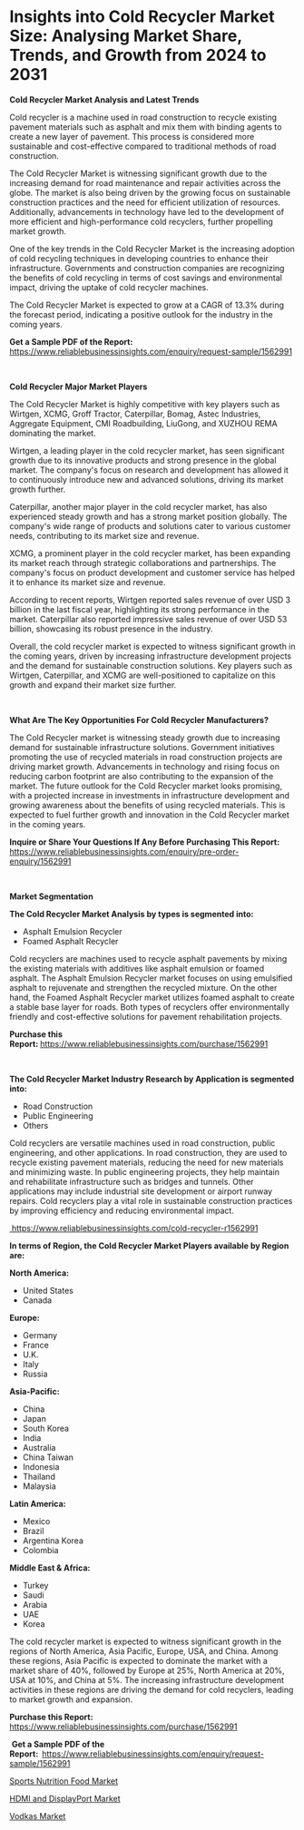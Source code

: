 <p><h1>Insights into Cold Recycler Market Size: Analysing Market Share, Trends, and Growth from 2024 to 2031</h1></p><p><strong>Cold Recycler Market Analysis and Latest Trends</strong></p>
<p><p>Cold recycler is a machine used in road construction to recycle existing pavement materials such as asphalt and mix them with binding agents to create a new layer of pavement. This process is considered more sustainable and cost-effective compared to traditional methods of road construction.</p><p>The Cold Recycler Market is witnessing significant growth due to the increasing demand for road maintenance and repair activities across the globe. The market is also being driven by the growing focus on sustainable construction practices and the need for efficient utilization of resources. Additionally, advancements in technology have led to the development of more efficient and high-performance cold recyclers, further propelling market growth.</p><p>One of the key trends in the Cold Recycler Market is the increasing adoption of cold recycling techniques in developing countries to enhance their infrastructure. Governments and construction companies are recognizing the benefits of cold recycling in terms of cost savings and environmental impact, driving the uptake of cold recycler machines.</p><p>The Cold Recycler Market is expected to grow at a CAGR of 13.3% during the forecast period, indicating a positive outlook for the industry in the coming years.</p></p>
<p><strong>Get a Sample PDF of the Report:&nbsp;</strong> <a href="https://www.reliablebusinessinsights.com/enquiry/request-sample/1562991">https://www.reliablebusinessinsights.com/enquiry/request-sample/1562991</a></p>
<p>&nbsp;</p>
<p><strong>Cold Recycler Major Market Players</strong></p>
<p><p>The Cold Recycler Market is highly competitive with key players such as Wirtgen, XCMG, Groff Tractor, Caterpillar, Bomag, Astec Industries, Aggregate Equipment, CMI Roadbuilding, LiuGong, and XUZHOU REMA dominating the market.</p><p>Wirtgen, a leading player in the cold recycler market, has seen significant growth due to its innovative products and strong presence in the global market. The company's focus on research and development has allowed it to continuously introduce new and advanced solutions, driving its market growth further.</p><p>Caterpillar, another major player in the cold recycler market, has also experienced steady growth and has a strong market position globally. The company's wide range of products and solutions cater to various customer needs, contributing to its market size and revenue.</p><p>XCMG, a prominent player in the cold recycler market, has been expanding its market reach through strategic collaborations and partnerships. The company's focus on product development and customer service has helped it to enhance its market size and revenue.</p><p>According to recent reports, Wirtgen reported sales revenue of over USD 3 billion in the last fiscal year, highlighting its strong performance in the market. Caterpillar also reported impressive sales revenue of over USD 53 billion, showcasing its robust presence in the industry.</p><p>Overall, the cold recycler market is expected to witness significant growth in the coming years, driven by increasing infrastructure development projects and the demand for sustainable construction solutions. Key players such as Wirtgen, Caterpillar, and XCMG are well-positioned to capitalize on this growth and expand their market size further.</p></p>
<p>&nbsp;</p>
<p><strong>What Are The Key Opportunities For Cold Recycler Manufacturers?</strong></p>
<p><p>The Cold Recycler market is witnessing steady growth due to increasing demand for sustainable infrastructure solutions. Government initiatives promoting the use of recycled materials in road construction projects are driving market growth. Advancements in technology and rising focus on reducing carbon footprint are also contributing to the expansion of the market. The future outlook for the Cold Recycler market looks promising, with a projected increase in investments in infrastructure development and growing awareness about the benefits of using recycled materials. This is expected to fuel further growth and innovation in the Cold Recycler market in the coming years.</p></p>
<p><strong>Inquire or Share Your Questions If Any Before Purchasing This Report:</strong> <a href="https://www.reliablebusinessinsights.com/enquiry/pre-order-enquiry/1562991">https://www.reliablebusinessinsights.com/enquiry/pre-order-enquiry/1562991</a></p>
<p>&nbsp;</p>
<p><strong>Market Segmentation</strong></p>
<p><strong>The Cold Recycler Market Analysis by types is segmented into:</strong></p>
<p><ul><li>Asphalt Emulsion Recycler</li><li>Foamed Asphalt Recycler</li></ul></p>
<p><p>Cold recyclers are machines used to recycle asphalt pavements by mixing the existing materials with additives like asphalt emulsion or foamed asphalt. The Asphalt Emulsion Recycler market focuses on using emulsified asphalt to rejuvenate and strengthen the recycled mixture. On the other hand, the Foamed Asphalt Recycler market utilizes foamed asphalt to create a stable base layer for roads. Both types of recyclers offer environmentally friendly and cost-effective solutions for pavement rehabilitation projects.</p></p>
<p><strong>Purchase this Report:&nbsp;</strong><a href="https://www.reliablebusinessinsights.com/purchase/1562991">https://www.reliablebusinessinsights.com/purchase/1562991</a></p>
<p>&nbsp;</p>
<p><strong>The Cold Recycler Market Industry Research by Application is segmented into:</strong></p>
<p><ul><li>Road Construction</li><li>Public Engineering</li><li>Others</li></ul></p>
<p><p>Cold recyclers are versatile machines used in road construction, public engineering, and other applications. In road construction, they are used to recycle existing pavement materials, reducing the need for new materials and minimizing waste. In public engineering projects, they help maintain and rehabilitate infrastructure such as bridges and tunnels. Other applications may include industrial site development or airport runway repairs. Cold recyclers play a vital role in sustainable construction practices by improving efficiency and reducing environmental impact.</p></p>
<p><a href="https://www.reliablebusinessinsights.com/cold-recycler-r1562991">&nbsp;https://www.reliablebusinessinsights.com/cold-recycler-r1562991</a></p>
<p><strong>In terms of Region, the Cold Recycler Market Players available by Region are:</strong></p>
<p>
    <p> <strong> North America: </strong>
        <ul>
            <li>United States</li>
            <li>Canada</li>
        </ul>
        </p> 
    <p> <strong> Europe: </strong>
        <ul>
            <li>Germany</li>
            <li>France</li>
            <li>U.K.</li>
            <li>Italy</li>
            <li>Russia</li>
        </ul>
        </p> 
    <p> <strong> Asia-Pacific: </strong>
        <ul>
            <li>China</li>
            <li>Japan</li>
            <li>South Korea</li>
            <li>India</li>
            <li>Australia</li>
            <li>China Taiwan</li>
            <li>Indonesia</li>
            <li>Thailand</li>
            <li>Malaysia</li>
        </ul>
        </p> 
    <p> <strong> Latin America: </strong>
        <ul>
            <li>Mexico</li>
            <li>Brazil</li>
            <li>Argentina Korea</li>
            <li>Colombia</li>
        </ul>
        </p> 
    <p> <strong> Middle East & Africa: </strong>
        <ul>
            <li>Turkey</li>
            <li>Saudi</li>
            <li>Arabia</li>
            <li>UAE</li>
            <li>Korea</li>
        </ul>
    </p>
    </p>
<p><p>The cold recycler market is expected to witness significant growth in the regions of North America, Asia Pacific, Europe, USA, and China. Among these regions, Asia Pacific is expected to dominate the market with a market share of 40%, followed by Europe at 25%, North America at 20%, USA at 10%, and China at 5%. The increasing infrastructure development activities in these regions are driving the demand for cold recyclers, leading to market growth and expansion.</p></p>
<p><strong>Purchase this Report: </strong><a href="https://www.reliablebusinessinsights.com/purchase/1562991">https://www.reliablebusinessinsights.com/purchase/1562991</a></p>
<p>&nbsp;<strong>Get a Sample PDF of the Report:&nbsp;&nbsp;</strong><a href="https://www.reliablebusinessinsights.com/enquiry/request-sample/1562991">https://www.reliablebusinessinsights.com/enquiry/request-sample/1562991</a></p>
<p><strong></strong></p>
<p><p><a href="https://medium.com/@obiemante_40648/sports-nutrition-food-market-size-share-analysis-growth-trends-forecast-2024-2031-977bcd3ec0fe">Sports Nutrition Food Market</a></p><p><a href="https://github.com/ksleyeze/Market-Research-Report-List-1/blob/main/hdmi-and-displayport-market.md">HDMI and DisplayPort Market</a></p><p><a href="https://medium.com/@soloncarter54/global-vodkas-market-by-product-type-by-application-by-region-and-companies-industry-segment-bf14ed8112d2">Vodkas Market</a></p></p>